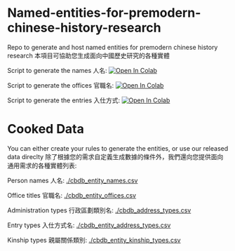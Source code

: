 # Named-entities-for-premodern-chinese-history-research
Repo to generate and host named entities for premodern chinese history research 本項目可協助您生成面向中國歷史研究的各種實體

Script to generate the names 人名: [![Open In Colab](https://colab.research.google.com/assets/colab-badge.svg)](https://colab.research.google.com/github/cbdb-project/named-entities-for-premodern-chinese-history-research/blob/master/scripts/generate_CBDB_name_entities.ipynb)

Script to generate the offices 官職名: [![Open In Colab](https://colab.research.google.com/assets/colab-badge.svg)](https://colab.research.google.com/github/cbdb-project/named-entities-for-premodern-chinese-history-research/blob/master/scripts/generate_CBDB_office_entities.ipynb)

Script to generate the entries 入仕方式: [![Open In Colab](https://colab.research.google.com/assets/colab-badge.svg)](https://colab.research.google.com/github/cbdb-project/named-entities-for-premodern-chinese-history-research/blob/master/scripts/generate_CBDB_entries_entities.ipynb)

# Cooked Data

You can either create your rules to generate the entities, or use our released data direclty 除了根據您的需求自定義生成數據的條件外，我們還向您提供面向通用需求的各種實體列表:

Person names 人名: [./cbdb_entity_names.csv](https://github.com/cbdb-project/named-entities-for-premodern-chinese-history-research/blob/main/cbdb_entity_names.csv)

Office titles 官職名: [./cbdb_entity_offices.csv](https://github.com/cbdb-project/named-entities-for-premodern-chinese-history-research/blob/main/cbdb_entity_offices.csv)

Administration types 行政區劃類別名: [./cbdb_address_types.csv](https://github.com/cbdb-project/named-entities-for-premodern-chinese-history-research/blob/main/cbdb_entity_address_types.csv)

Entry types 入仕方式名: [./cbdb_entity_address_types.csv](https://github.com/cbdb-project/named-entities-for-premodern-chinese-history-research/blob/main/cbdb_entity_entries.csv)

Kinship types 親屬關係類別: [./cbdb_entity_kinship_types.csv](https://github.com/cbdb-project/named-entities-for-premodern-chinese-history-research/blob/main/cbdb_entity_kinship_types.csv)
